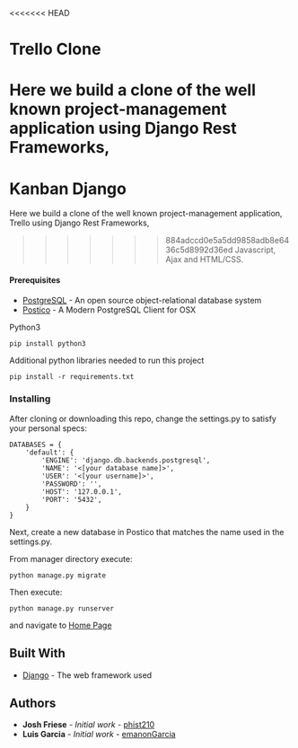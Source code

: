 <<<<<<< HEAD
# Trello Clone

Here we build a clone of the well known project-management application using Django Rest Frameworks,
=======
# Kanban Django

Here we build a clone of the well known project-management application, Trello using Django Rest Frameworks,
>>>>>>> 884adccd0e5a5dd9858adb8e6436c5d8992d36ed
Javascript, Ajax and HTML/CSS.


#### Prerequisites

* [PostgreSQL](https://www.postgresql.org/download/) - An open source object-relational database system
* [Postico](https://eggerapps.at/postico/) - A Modern PostgreSQL Client for OSX

Python3

```
pip install python3
```

Additional python libraries needed to run this project

```
pip install -r requirements.txt
```


### Installing

After cloning or downloading this repo, change the settings.py to satisfy your personal specs:

```
DATABASES = {
    'default': {
        'ENGINE': 'django.db.backends.postgresql',
        'NAME': '<[your database name]>',
        'USER': '<[your username]>',
        'PASSWORD': '',
        'HOST': '127.0.0.1',
        'PORT': '5432',
    }
}
```

Next, create a new database in Postico that matches the name used in the settings.py.

From manager directory execute:

```
python manage.py migrate
```

Then execute:

```
python manage.py runserver
```

and navigate to [Home Page](http://localhost:8000/kanban/)

## Built With

* [Django](https://www.djangoproject.com/) - The web framework used

## Authors

* **Josh Friese** - *Initial work* - [phist210](https://github.com/phist210/)
* **Luis Garcia** - *Initial work* - [emanonGarcia](https://github.com/emanongarcia)
